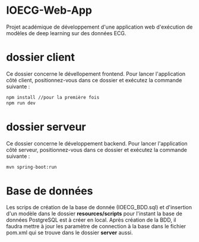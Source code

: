 # IOECG-Web-App
Projet académique de développement d'une application web d'exécution de modèles de deep learning sur des données ECG.

# dossier client
Ce dossier concerne le dévellopement frontend.
Pour lancer l'application côté client, positionnez-vous dans ce dossier et exécutez la commande suivante :

```bash
npm install //pour la première fois
npm run dev
```

# dossier serveur
Ce dossier concerne le développement backend.
Pour lancer l'application côté serveur, positionnez-vous dans ce dossier et exécutez la commande suivante :

```bash
mvn spring-boot:run
```

# Base de données
Les scrips de création de la base de donnée (IOECG_BDD.sql) et d'insertion d'un modèle dans le dossier **resources/scripts** pour l'instant la base de données PostgreSQL est à créer en local.
Après création de la BDD, il faudra mettre à jour les paramètre de connection à la base dans le fichier pom.xml qui se trouve dans le dossier **server** aussi.

